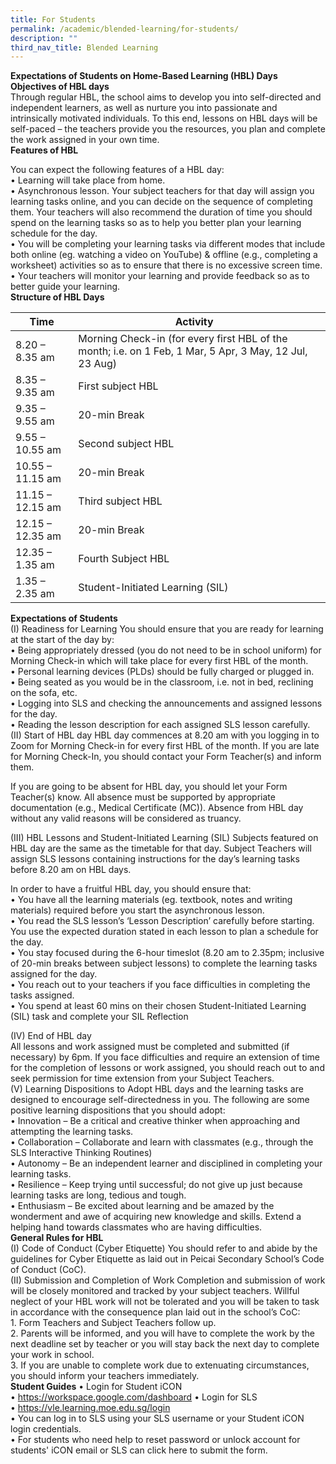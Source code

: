 ```yaml
---
title: For Students
permalink: /academic/blended-learning/for-students/
description: ""
third_nav_title: Blended Learning
---
```

<b>Expectations of Students on Home-Based Learning (HBL) Days</b>
<b>Objectives of HBL days</b><br />
Through regular HBL, the school aims to develop you into self-directed and independent learners, as well as nurture you into passionate and intrinsically motivated individuals. To this end, lessons on HBL days will be self-paced – the teachers provide you the resources, you plan and complete the work  assigned in your own time.<br />
<b>Features of HBL</b><br />

You can expect the following features of a HBL day:<br />
•	Learning will take place from home.<br />
•	Asynchronous lesson. Your subject teachers for that day will assign you learning tasks online, and you can decide on the sequence of completing them. Your teachers will also recommend the duration of time you should spend on the learning tasks so as to help you better plan your learning schedule for the day.<br />
•	You will be completing your learning tasks via different modes that include both online (eg. watching a video on YouTube) & offline (e.g., completing a worksheet) activities so as to ensure that there is no excessive screen time.<br />
•	Your teachers will monitor your learning and provide feedback so as to better guide your learning.<br />
<b>Structure of HBL Days</b><br />


| Time | Activity | |
| ----------- | -------- | -------- |
| 8.20 – 8.35 am    | Morning Check-in (for every first HBL of the month; i.e. on 1 Feb, 1 Mar, 5 Apr, 3 May, 12 Jul, 23 Aug)    |     |
8.35 – 9.35 am   | First subject HBL    |     |
9.35 – 9.55 am   | 20-min Break    |     |
9.55 – 10.55 am   | Second subject HBL    |     |
10.55 – 11.15 am   | 20-min Break    |     |
11.15 – 12.15 am    | Third subject HBL    |     |
12.15 – 12.35 am      | 20-min Break    |     |
12.35 – 1.35 am      | Fourth Subject HBL    |     |
1.35 – 2.35 am     | Student-Initiated Learning (SIL)    |     |<br /> 

<b>Expectations of Students</b><br />
	(I)	Readiness for Learning
You should ensure that you are ready for learning at the start of the day by:<br />
•	Being appropriately dressed (you do not need to be in school uniform) for Morning Check-in which will take place for every first HBL of the month.<br /> 
•	Personal learning devices (PLDs) should be fully charged or plugged in.<br />
•	Being seated as you would be in the classroom, i.e. not in bed, reclining on the sofa, etc.<br />
•	Logging into SLS and checking the announcements and assigned lessons for the day.<br />
•	Reading the lesson description for each assigned SLS lesson carefully.<br />
(II)	Start of HBL day
HBL day commences at 8.20 am with you logging in to Zoom for Morning Check-in for every first HBL of the month. If you are late for Morning Check-In, you should contact your Form Teacher(s) and inform them.<br/>

If you are going to be absent for HBL day, you should let your Form Teacher(s) know. All absence must be supported by appropriate documentation (e.g., Medical Certificate (MC)). Absence from
HBL day without any valid reasons will be considered as truancy.<br/>

(III)	HBL Lessons and Student-Initiated Learning (SIL)
Subjects featured on HBL day are the same as the timetable for that day. Subject Teachers will
assign SLS lessons containing instructions for the day’s learning tasks before 8.20 am on HBL days.<br/>

In order to have a fruitful HBL day, you should ensure that:<br/>
•	You have all the learning materials (eg. textbook, notes and writing materials) required before you start the asynchronous lesson.<br/>
•	You read the SLS lesson’s ‘Lesson Description’ carefully before starting. You use the expected duration stated in each lesson to plan a schedule for the day.<br/>
•	You stay focused during the 6-hour timeslot (8.20 am to 2.35pm; inclusive of 20-min breaks between subject lessons) to complete the learning tasks assigned for the day.<br/>
•	You reach out to your teachers if you face difficulties in completing the tasks assigned.<br/>
• You spend at least 60 mins on their chosen Student-Initiated Learning (SIL) task and complete your SIL Reflection<br/>

(IV)	End of HBL day<br/>
All lessons and work assigned must be completed and submitted (if necessary) by 6pm. If you face difficulties and require an extension of time for the completion of lessons or work assigned, you should reach out to and seek permission for time extension from your Subject Teachers.<br/>
(V)	Learning Dispositions to Adopt
HBL days and the learning tasks are designed to encourage self-directedness in you. The following are some positive learning dispositions that you should adopt:<br/>
•	Innovation – Be a critical and creative thinker when approaching and attempting the learning tasks. <br/>
•	Collaboration – Collaborate and learn with classmates (e.g., through the SLS Interactive Thinking Routines)<br/>
•	Autonomy – Be an independent learner and disciplined in completing your learning tasks.<br/>
•	Resilience – Keep trying until successful; do not give up just because learning tasks are long, tedious and tough. <br/>
•	Enthusiasm – Be excited about learning and be amazed by the wonderment and awe of acquiring new knowledge and skills. Extend a helping hand towards classmates who are having difficulties.<br/>
<b>General Rules for HBL</b><br />
(I)	Code of Conduct (Cyber Etiquette)
You should refer to and abide by the guidelines for Cyber Etiquette as laid out in Peicai Secondary School’s Code of Conduct (CoC).<br />
(II)	Submission and Completion of Work
Completion and submission of work will be closely monitored and tracked by your subject teachers. Willful neglect of your HBL work will not be tolerated and you will be taken to task in accordance with the consequence plan laid out in the school’s CoC:<br />1.	Form Teachers and Subject Teachers follow up.<br />
2.	Parents will be informed, and you will have to complete the work by the next deadline set by teacher or you will stay back the next day to complete your work in school.<br />
3.	If you are unable to complete work due to extenuating circumstances, you should inform your teachers immediately.<br />
<b>Student Guides</b>
•	Login for Student iCON<br />
•	https://workspace.google.com/dashboard 
•	Login for SLS<br />
•	https://vle.learning.moe.edu.sg/login<br /> 
•	You can log in to SLS using your SLS username or your Student iCON login credentials.<br />
•	For students who need help to reset password or unlock account for students' iCON email or SLS can click here to submit the form.<br />
